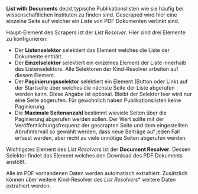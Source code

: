 **List with Documents** deckt typische Publikationslisten wie sie häufig bei wissenschaftlichen Instituten zu finden sind. Gescraped wird hier eine einzelne Seite auf welcher ein Liste von PDF Dokumenten verlinkt sind.

Haupt-Element des Scrapers ist der *List Resolver*. Hier sind drei Elemente zu konfigurieren:

* Der **Listenselektor** selektiert das Element welches die Liste der Dokumente enthält.
* Der **Einzelselektor** selektiert ein einzelnes Element der Liste innerhalb des Listenselektors. Alle Selektoren der Kind-Resolver arbeiten auf diesem Element.
* Der **Paginierungsselektor** selektiert ein Element (Button oder Link) auf der Startseite über welches die nächste Seite der Liste abgerufen werden kann. Diese Angabe ist optional. Bleibt der Selektor leer wird nur eine Seite abgerufen. Für gewöhnlich haben Publikationslisten keine Paginierung.
* Die **Maximale Seitenanzahl** bestimmt wieviele Seiten über die Paginierung abgerufen werden sollen. Der Wert sollte mit der Veröffentlichungsfrequenz der gescrapten Seite und dem eingestellten Abrufintervall so gewählt werden, dass neue Beiträge auf jeden Fall erfasst werden, aber nicht zu viele unnötige Seiten abgerufen werden.

Wichtigstes Element des *List Resolvers* ist der **Document Resolver**. Dessen Selektor findet das Element welches den Download des PDF Dokuments anstößt.

Alle im PDF vorhandenen Daten werden automatisch extrahiert. Zusätzlich können über weitere Kind-Resolver des *List Resolvers** weitere Daten extrahiert werden.

